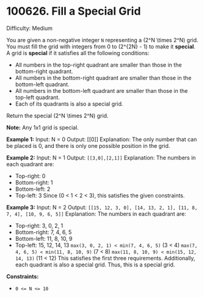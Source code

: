 # 100626. Fill a Special Grid
Difficulty: Medium

You are given a non-negative integer `N` representing a \(2^N \times 2^N\) grid. You must fill the grid with integers from 0 to \(2^{2N} - 1\) to make it **special**. A grid is **special** if it satisfies all the following conditions:
*   All numbers in the top-right quadrant are smaller than those in the bottom-right quadrant.
*   All numbers in the bottom-right quadrant are smaller than those in the bottom-left quadrant.
*   All numbers in the bottom-left quadrant are smaller than those in the top-left quadrant.
*   Each of its quadrants is also a special grid.

Return the special \(2^N \times 2^N\) grid.

**Note:** Any 1x1 grid is special.

**Example 1:**
Input: N = 0
Output: [[0]]
Explanation: The only number that can be placed is 0, and there is only one possible position in the grid.

**Example 2:**
Input: N = 1
Output: `[[3,0],[2,1]]`
Explanation:
The numbers in each quadrant are:
*   Top-right: 0
*   Bottom-right: 1
*   Bottom-left: 2
*   Top-left: 3
Since \(0 < 1 < 2 < 3\), this satisfies the given constraints.

**Example 3:**
Input: N = 2
Output: `[[15, 12, 3, 0], [14, 13, 2, 1], [11, 8, 7, 4], [10, 9, 6, 5]]`
Explanation:
The numbers in each quadrant are:
*   Top-right: 3, 0, 2, 1
*   Bottom-right: 7, 4, 6, 5
*   Bottom-left: 11, 8, 10, 9
*   Top-left: 15, 12, 14, 13
`max(3, 0, 2, 1) < min(7, 4, 6, 5)` (3 < 4)
`max(7, 4, 6, 5) < min(11, 8, 10, 9)` (7 < 8)
`max(11, 8, 10, 9) < min(15, 12, 14, 13)` (11 < 12)
This satisfies the first three requirements. Additionally, each quadrant is also a special grid. Thus, this is a special grid.

**Constraints:**
*   `0 <= N <= 10` 